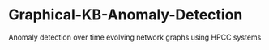# Graphical-KB-Anomaly-Detection
Anomaly detection over time evolving network graphs using HPCC systems
